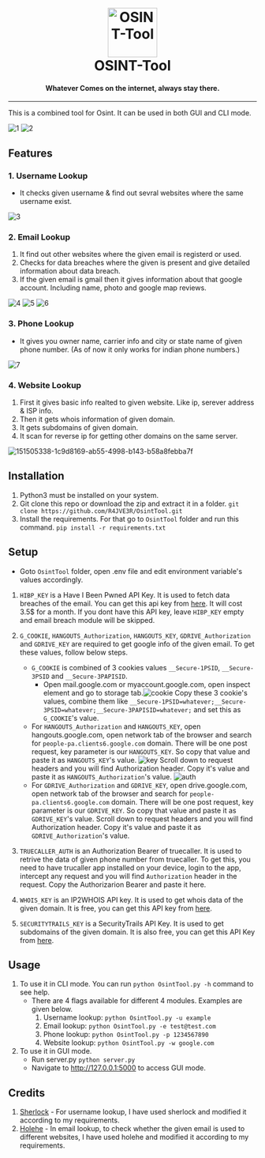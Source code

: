<h1 align="center">
  <br>
  <a href="https://github.com/0xAnuj/OSINT-Tool"><img src="https://i.ibb.co/Lhtc6L0/OSINT-Tool.png" width=100 height=100 alt="OSINT-Tool"></a>
  <br>
  OSINT-Tool
  <br>
</h1>
<h4 align="center">Whatever Comes on the internet, always stay there.</h4>

<hr>

This is a combined tool for Osint. It can be used in both GUI and CLI mode.

![1](https://user-images.githubusercontent.com/46415431/181070640-648f5e11-3720-4cbb-a1d0-94b4036c6e4b.jpg)
![2](https://user-images.githubusercontent.com/46415431/181070656-96b4633c-2359-42b1-afc7-3e00d56c488c.jpg)

## Features
### 1. Username Lookup
- It checks given username & find out sevral websites where the same username exist.

![3](https://user-images.githubusercontent.com/46415431/181071771-a35695ed-b31b-4968-b3ff-dacc2bf0a095.png)

### 2. Email Lookup
1. It find out other websites where the given email is registerd or used.
2. Checks for data breaches where the given is present and give detailed information about data breach.
3. If the given email is gmail then it gives information about that google account. Including name, photo and google map reviews.


![4](https://user-images.githubusercontent.com/46415431/181071815-d0b8b57b-256f-4697-ac16-e7e6bdc09ffa.png)
![5](https://user-images.githubusercontent.com/46415431/181071818-1fbe121b-4cc7-4149-9bc3-fc139ba4ca70.png)
![6](https://user-images.githubusercontent.com/46415431/181071821-20d8a818-f4c0-41f3-a885-60070a881e73.png)


### 3. Phone Lookup
- It gives you owner name, carrier info and city or state name of given phone number. (As of now it only works for indian phone numbers.)

![7](https://user-images.githubusercontent.com/46415431/181071864-5987e727-7fc9-406f-b8f5-592b5ebc57c5.png)

### 4. Website Lookup
1. First it gives basic info realted to given website. Like ip, serever address & ISP info.
2. Then it gets whois information of given domain.
3. It gets subdomains of given domain.
4. It scan for reverse ip for getting other domains on the same server.

![151505338-1c9d8169-ab55-4998-b143-b58a8febba7f](https://user-images.githubusercontent.com/46415431/181071904-4755098a-eae4-4840-9883-c6a5b75c65ea.gif)

## Installation
1. Python3 must be installed on your system.
2. Git clone this repo or download the zip and extract it in a folder. `git clone https://github.com/R4JVE3R/OsintTool.git`
3. Install the requirements. For that go to `OsintTool` folder and run this command. `pip install -r requirements.txt`
## Setup
- Goto `OsintTool` folder, open .env file and edit environment variable's values accordingly.
1. `HIBP_KEY` is a Have I Been Pwned API Key. It is used to fetch data breaches of the email. You can get this api key from [here](https://haveibeenpwned.com/API/Key). It will cost 3.5$ for a month. If you dont have this API key, leave `HIBP_KEY` empty and email breach module will be skipped.
2. `G_COOKIE`, `HANGOUTS_Authorization`, `HANGOUTS_KEY`, `GDRIVE_Authorization` and `GDRIVE_KEY` are required to get google info of the given email. To get these values, follow below steps.
    - `G_COOKIE` is combined of 3 cookies values `__Secure-1PSID`, `__Secure-3PSID` and `__Secure-3PAPISID`.
       - Open mail.google.com or myaccount.google.com, open inspect element and go to storage tab.![cookie](https://user-images.githubusercontent.com/46415431/181072009-9cebfd42-0d84-4b6c-9b15-f82cea1211ea.png)
 Copy these 3 cookie's values, combine them like `__Secure-1PSID=whatever;__Secure-3PSID=whatever;__Secure-3PAPISID=whatever;` and set this as `G_COOKIE`'s value.
    - For `HANGOUTS_Authorization` and `HANGOUTS_KEY`, open hangouts.google.com, open network tab of the browser and search for `people-pa.clients6.google.com` domain. There will be one post request, key parameter is our `HANGOUTS_KEY`. So copy that value and paste it as `HANGOUTS_KEY`'s value. ![key](https://user-images.githubusercontent.com/46415431/181072158-b6913cfc-7090-4a27-983f-74bdc1a48c6c.png) Scroll down to request headers and you will find Authorization header. Copy it's value and paste it as `HANGOUTS_Authorization`'s value.  ![auth](https://user-images.githubusercontent.com/46415431/181072242-57a42d54-492f-4c0e-9850-6e1a7074e00f.png)
    - For `GDRIVE_Authorization` and `GDRIVE_KEY`, open drive.google.com, open network tab of the browser and search for `people-pa.clients6.google.com` domain. There will be one post request, key parameter is our `GDRIVE_KEY`. So copy that value and paste it as `GDRIVE_KEY`'s value. Scroll down to request headers and you will find Authorization header. Copy it's value and paste it as `GDRIVE_Authorization`'s value.

4. `TRUECALLER_AUTH` is an Authorization Bearer of truecaller. It is used to retrive the data of given phone number from truecaller. To get this, you need to have trucaller app installed on your device, login to the app, intercept any request and you will find `Authorization` header in the request. Copy the Authorizarion Bearer and paste it here.
5. `WHOIS_KEY` is an IP2WHOIS API key. It is used to get whois data of the given domain. It is free, you can get this API key from [here](https://www.ip2whois.com/developers-api).
6. `SECURITYTRAILS_KEY` is a SecurityTrails API Key. It is used to get subdomains of the given domain. It is also free, you can get this API Key from [here](https://securitytrails.com/corp/api).
## Usage
1. To use it in CLI mode. You can run `python OsintTool.py -h` command to see help.
   - There are 4 flags available for different 4 modules. Examples are given below.
     1. Username lookup: `python OsintTool.py -u example`
     2. Email lookup: `python OsintTool.py -e test@test.com` 
     3. Phone lookup: `python OsintTool.py -p 1234567890`
     4. Website lookup: `python OsintTool.py -w google.com`
 2. To use it in GUI mode.
    - Run server.py `python server.py`
    - Navigate to http://127.0.0.1:5000 to access GUI mode.
## Credits
1. [Sherlock](https://github.com/sherlock-project/sherlock) - For username lookup, I have used sherlock and modified it according to my requirements.
2. [Holehe](https://github.com/megadose/holehe) - In email lookup, to check whether the given email is used to different websites, I have used holehe and modified it according to my requirements.
